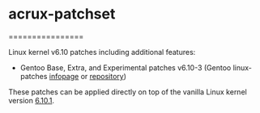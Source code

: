 # acrux-patchset
================

Linux kernel v6.10 patches including additional features:

- Gentoo Base, Extra, and Experimental patches v6.10-3 (Gentoo linux-patches [infopage](http://dev.gentoo.org/~mpagano/genpatches/) or [repository](https://gitweb.gentoo.org/proj/linux-patches.git))

These patches can be applied directly on top of the vanilla Linux kernel version [6.10.1](https://cdn.kernel.org/pub/linux/kernel/v6.x/linux-6.10.1.tar.xz).
